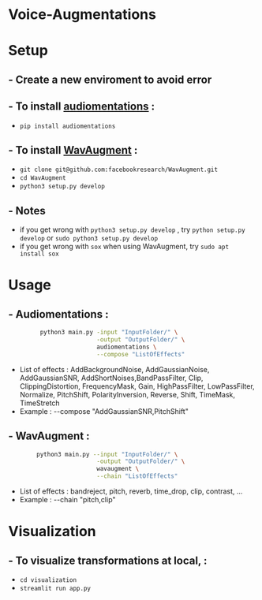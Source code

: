 # **Voice-Augmentations**
# **Setup**
## - Create a new enviroment to avoid error
## - To install [audiomentations](https://github.com/iver56/audiomentations) : 
* `pip install audiomentations` 
## - To install [WavAugment](https://github.com/facebookresearch/WavAugment) :
* `git clone git@github.com:facebookresearch/WavAugment.git`
* `cd WavAugment`
* `python3 setup.py develop`
## - Notes 
* if you get wrong with  `python3 setup.py develop` , try `python setup.py develop` or `sudo python3 setup.py develop` 
* if you get wrong with `sox` when using WavAugment, try `sudo apt install sox`
# **Usage**

## - Audiomentations : 
```zsh       
         python3 main.py -input "InputFolder/" \
                         -output "OutputFolder/" \
                         audiomentations \
                         --compose "ListOfEffects"
```
* List of effects :  AddBackgroundNoise, AddGaussianNoise, AddGaussianSNR, AddShortNoises,BandPassFilter, Clip, ClippingDistortion, FrequencyMask, Gain, HighPassFilter, LowPassFilter,
Normalize, PitchShift, PolarityInversion, Reverse, Shift, TimeMask, TimeStretch
* Example : --compose "AddGaussianSNR,PitchShift"
## - WavAugment : 
```zsh
        python3 main.py --input "InputFolder/" \
                         -output "OutputFolder/" \
                         wavaugment \
                         --chain "ListOfEffects"
```
* List of effects : bandreject, pitch, reverb, time_drop, clip, contrast, ...
* Example : --chain "pitch,clip"
# **Visualization**
## - To visualize transformations at local,  : 
* `cd visualization`
* `streamlit run app.py`
                         
